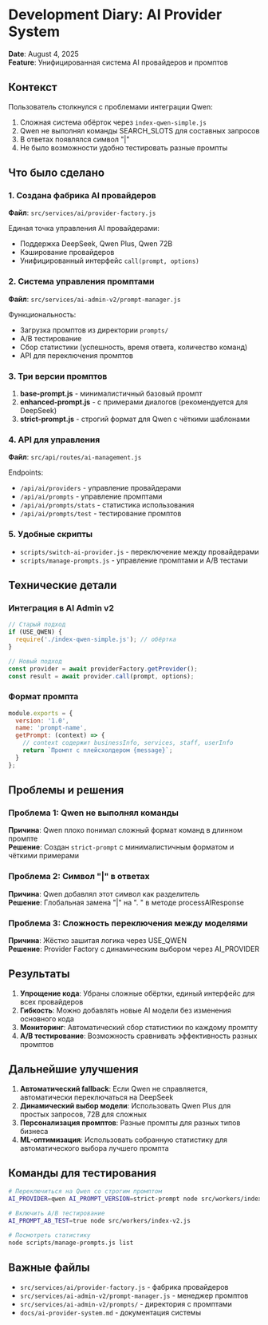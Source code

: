 # Development Diary: AI Provider System
**Date**: August 4, 2025  
**Feature**: Унифицированная система AI провайдеров и промптов

## Контекст
Пользователь столкнулся с проблемами интеграции Qwen:
1. Сложная система обёрток через `index-qwen-simple.js`
2. Qwen не выполнял команды SEARCH_SLOTS для составных запросов
3. В ответах появлялся символ "|"
4. Не было возможности удобно тестировать разные промпты

## Что было сделано

### 1. Создана фабрика AI провайдеров
**Файл**: `src/services/ai/provider-factory.js`

Единая точка управления AI провайдерами:
- Поддержка DeepSeek, Qwen Plus, Qwen 72B
- Кэширование провайдеров
- Унифицированный интерфейс `call(prompt, options)`

### 2. Система управления промптами
**Файл**: `src/services/ai-admin-v2/prompt-manager.js`

Функциональность:
- Загрузка промптов из директории `prompts/`
- A/B тестирование
- Сбор статистики (успешность, время ответа, количество команд)
- API для переключения промптов

### 3. Три версии промптов

1. **base-prompt.js** - минималистичный базовый промпт
2. **enhanced-prompt.js** - с примерами диалогов (рекомендуется для DeepSeek)
3. **strict-prompt.js** - строгий формат для Qwen с чёткими шаблонами

### 4. API для управления
**Файл**: `src/api/routes/ai-management.js`

Endpoints:
- `/api/ai/providers` - управление провайдерами
- `/api/ai/prompts` - управление промптами
- `/api/ai/prompts/stats` - статистика использования
- `/api/ai/prompts/test` - тестирование промптов

### 5. Удобные скрипты

- `scripts/switch-ai-provider.js` - переключение между провайдерами
- `scripts/manage-prompts.js` - управление промптами и A/B тестами

## Технические детали

### Интеграция в AI Admin v2
```javascript
// Старый подход
if (USE_QWEN) {
  require('./index-qwen-simple.js'); // обёртка
}

// Новый подход
const provider = await providerFactory.getProvider();
const result = await provider.call(prompt, options);
```

### Формат промпта
```javascript
module.exports = {
  version: '1.0',
  name: 'prompt-name',
  getPrompt: (context) => {
    // context содержит businessInfo, services, staff, userInfo
    return `Промпт с плейсхолдером {message}`;
  }
};
```

## Проблемы и решения

### Проблема 1: Qwen не выполнял команды
**Причина**: Qwen плохо понимал сложный формат команд в длинном промпте  
**Решение**: Создан `strict-prompt` с минималистичным форматом и чёткими примерами

### Проблема 2: Символ "|" в ответах
**Причина**: Qwen добавлял этот символ как разделитель  
**Решение**: Глобальная замена "|" на ". " в методе processAIResponse

### Проблема 3: Сложность переключения между моделями
**Причина**: Жёстко зашитая логика через USE_QWEN  
**Решение**: Provider Factory с динамическим выбором через AI_PROVIDER

## Результаты

1. **Упрощение кода**: Убраны сложные обёртки, единый интерфейс для всех провайдеров
2. **Гибкость**: Можно добавлять новые AI модели без изменения основного кода
3. **Мониторинг**: Автоматический сбор статистики по каждому промпту
4. **A/B тестирование**: Возможность сравнивать эффективность разных промптов

## Дальнейшие улучшения

1. **Автоматический fallback**: Если Qwen не справляется, автоматически переключаться на DeepSeek
2. **Динамический выбор модели**: Использовать Qwen Plus для простых запросов, 72B для сложных
3. **Персонализация промптов**: Разные промпты для разных типов бизнеса
4. **ML-оптимизация**: Использовать собранную статистику для автоматического выбора лучшего промпта

## Команды для тестирования

```bash
# Переключиться на Qwen со строгим промптом
AI_PROVIDER=qwen AI_PROMPT_VERSION=strict-prompt node src/workers/index-v2.js

# Включить A/B тестирование
AI_PROMPT_AB_TEST=true node src/workers/index-v2.js

# Посмотреть статистику
node scripts/manage-prompts.js list
```

## Важные файлы

- `src/services/ai/provider-factory.js` - фабрика провайдеров
- `src/services/ai-admin-v2/prompt-manager.js` - менеджер промптов
- `src/services/ai-admin-v2/prompts/` - директория с промптами
- `docs/ai-provider-system.md` - документация системы